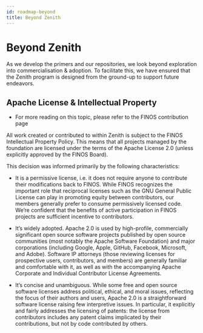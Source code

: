```yaml
---
id: roadmap-beyond
title: Beyond Zenith
---
```


# Beyond Zenith

As we develop the primers and our repositories, we look beyond exploration into commercialisation & adoption. To facilitate this, we have ensured that the Zenith program is designed from the ground-up to support future endeavors.

## Apache License & Intellectual Property

* For more reading on this topic, please refer to the FINOS contribution page

All work created or contributed to within Zenith is subject to the FINOS Intellectual Property Policy. This means that all projects managed by the foundation are licensed under the terms of the Apache License 2.0 (unless explicitly approved by the FINOS Board).

This decision was informed primarily by the following characteristics:

* It is a permissive license, i.e. it does not require anyone to contribute their modifications back to FINOS. While FINOS recognizes the important role that reciprocal licenses such as the GNU General Public License can play in promoting equity between contributors, our members generally prefer to consume permissively licensed code. We’re confident that the benefits of active participation in FINOS projects are sufficient incentive to contributors.

* It’s widely adopted. Apache 2.0 is used by high-profile, commercially significant open source software projects published by open source communities (most notably the Apache Software Foundation) and major corporations (including Google, Apple, GitHub, Facebook, Microsoft, and Adobe). Software IP attorneys (those reviewing licenses for prospective users, contributors, and members) are generally familiar and comfortable with it, as well as with the accompanying Apache Corporate and Individual Contributor License Agreements.

* It’s concise and unambiguous. While some free and open source software licenses address political, ethical, and moral issues, reflecting the focus of their authors and users, Apache 2.0 is a straightforward software license raising few interpretive issues. In particular, it explicitly and fairly addresses the licensing of patents: the license from contributors includes any patent claims implicated by their contributions, but not by code contributed by others.
